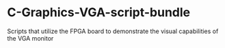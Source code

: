 # C-Graphics-VGA-script-bundle
Scripts that utilize the FPGA board to demonstrate the visual capabilities of the VGA monitor
